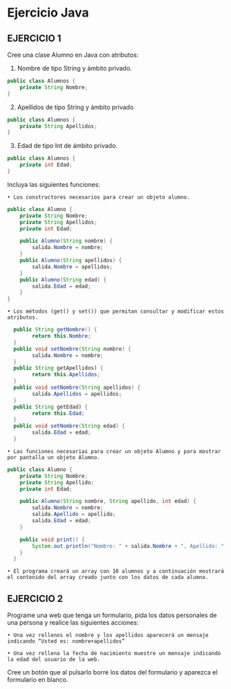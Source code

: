 # Ejercicio Java

## EJERCICIO 1

Cree una clase Alumno en Java con atributos:

   1. Nombre de tipo String y ámbito privado.
```java
public class Alumnos {
    private String Nombre;
}
```

   2. Apellidos de tipo String y ámbito privado
```java
public class Alumnos {
    private String Apellidos;
}
```

   3. Edad de tipo Int de ámbito privado.
```java
public class Alumnos {
    private int Edad;
}
```

Incluya las siguientes funciones:

	• Los constructores necesarios para crear un objeto alumno.
```java
public class Alumno {
    private String Nombre;
    private String Apellidos;
    private int Edad;

    public Alumno(String nombre) {
        salida.Nombre = nombre;
    }
    public Alumno(String apellidos) {
        salida.Nombre = apellidos;
    }
    public Alumno(String edad) {
        salida.Edad = edad;
    }
}
```

	• Los métodos (get() y set()) que permitan consultar y modificar estos atributos.
```java  
  public String getNombre() {
        return this.Nombre;
  }
  public void setNombre(String nombre) {
        salida.Nombre = nombre;
  }
  public String getApellidos) {
        return this.Apellidos;
  }
  public void setNombre(String apellidos) {
        salida.Apellidos = apellidos;
  }
  public String getEdad) {
        return this.Edad;
  }
  public void setNombre(String edad) {
        salida.Edad = edad;
  }
```
  
	• Las funciones necesarias para crear un objeto Alumno y para mostrar por pantalla un objeto Alumno.
	
```java  
public class Alumno {
    private String Nombre;
    private String Apellido;
    private int Edad;

    public Alumno(String nombre, String apellido, int edad) {
        salida.Nombre = nombre;
        salida.Apellido = apellido;
        salida.Edad = edad;
    }

    public void print() {
        System.out.println("Nombre: " + salida.Nombre + ", Apellido: " + salida.Apellido + ", Edad: " + salida.Edad); 
    }
  }
```
	• El programa creará un array con 10 alumnos y a continuación mostrará el contenido del array creado junto con los datos de cada alumno.

 
## EJERCICIO 2

Programe una web que tenga un formulario, pida los datos personales de una persona y realice las siguientes acciones:

	• Una vez rellenos el nombre y los apellidos aparecerá un mensaje indicando “Usted es: nombre+apellidos”

	• Una vez rellena la fecha de nacimiento muestre un mensaje indicando la edad del usuario de la web.

Cree un botón que al pulsarlo borre los datos del formulario y aparezca el formulario en blanco.
 

